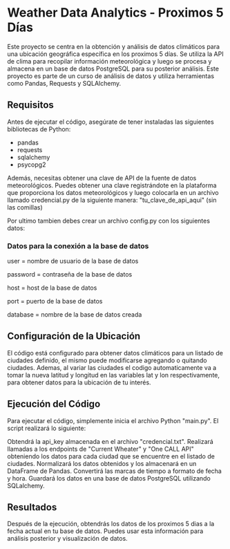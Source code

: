 # Weather Data Analytics - Proximos 5 Días
Este proyecto se centra en la obtención y análisis de datos climáticos para una ubicación geográfica específica en los proximos 5 días. Se utiliza la API de clima para recopilar información meteorológica y luego se procesa y almacena en un base de datos PostgreSQL para su posterior análisis. Este proyecto es parte de un curso de análisis de datos y utiliza herramientas como Pandas, Requests y SQLAlchemy.

## Requisitos
Antes de ejecutar el código, asegúrate de tener instaladas las siguientes bibliotecas de Python:

* pandas
* requests
* sqlalchemy
* psycopg2

Además, necesitas obtener una clave de API de la fuente de datos meteorológicos. Puedes obtener una clave registrándote en la plataforma que proporciona los datos meteorológicos y luego colocarla en un archivo llamado credencial.py de la siguiente manera:
"tu_clave_de_api_aqui" (sin las comillas)

Por ultimo tambien debes crear un archivo config.py con los siguientes datos:

### Datos para la conexión a la base de datos
user = nombre de usuario de la base de datos

password = contraseña de la base de datos

host = host de la base de datos

port = puerto de la base de datos

database = nombre de la base de datos creada

## Configuración de la Ubicación
El código está configurado para obtener datos climáticos para un listado de ciudades definido, el mismo puede modificarse agregando o quitando ciudades.
Ademas, al variar las ciudades el codigo automaticamente va a tomar la nueva latitud y longitud en las variables lat y lon respectivamente,
para obtener datos para la ubicación de tu interés.

## Ejecución del Código
Para ejecutar el código, simplemente inicia el archivo Python "main.py". El script realizará lo siguiente:

Obtendrá la api_key almacenada en el archivo "credencial.txt".
Realizará llamadas a los endpoints de "Current Wheater" y "One CALL API" obteniendo los datos para cada ciudad que se encuentre en el listado de ciudades.
Normalizará los datos obtenidos y los almacenará en un DataFrame de Pandas.
Convertirá las marcas de tiempo a formato de fecha y hora.
Guardará los datos en una base de datos PostgreSQL utilizando SQLalchemy.

## Resultados
Después de la ejecución, obtendrás los datos de los proximos 5 dias a la fecha actual en tu base de datos. Puedes usar esta información para análisis posterior y visualización de datos.
